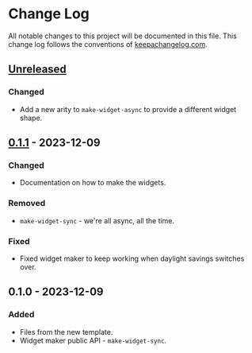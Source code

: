 # Change Log
All notable changes to this project will be documented in this file. This change log follows the conventions of [keepachangelog.com](http://keepachangelog.com/).

## [Unreleased]
### Changed
- Add a new arity to `make-widget-async` to provide a different widget shape.

## [0.1.1] - 2023-12-09
### Changed
- Documentation on how to make the widgets.

### Removed
- `make-widget-sync` - we're all async, all the time.

### Fixed
- Fixed widget maker to keep working when daylight savings switches over.

## 0.1.0 - 2023-12-09
### Added
- Files from the new template.
- Widget maker public API - `make-widget-sync`.

[Unreleased]: https://sourcehost.site/your-name/day_4/compare/0.1.1...HEAD
[0.1.1]: https://sourcehost.site/your-name/day_4/compare/0.1.0...0.1.1
